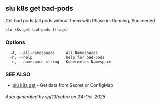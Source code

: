 ## slu k8s get bad-pods

Get bad pods (all pods without them with Phase in: Running, Succeeded

```
slu k8s get bad-pods [flags]
```

### Options

```
  -A, --all-namespaces     All Namespaces
  -h, --help               help for bad-pods
  -n, --namespace string   Kubernetes Namespace
```

### SEE ALSO

* [slu k8s get](slu_k8s_get.md)	 - Get data from Secret or ConfigMap

###### Auto generated by spf13/cobra on 24-Oct-2025
